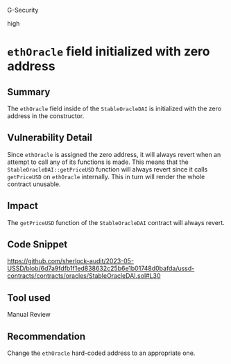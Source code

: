 G-Security

high

# `ethOracle` field initialized with zero address

## Summary

The `ethOracle` field inside of the `StableOracleDAI` is initialized with the zero address in the constructor.

## Vulnerability Detail

Since `ethOracle` is assigned the zero address, it will always revert when an attempt to call any of its functions is made. This means that the `StableOracleDAI::getPriceUSD` function will always revert since it calls `getPriceUSD` on `ethOracle` internally. This in turn will render the whole contract unusable.

## Impact

The `getPriceUSD` function of the `StableOracleDAI` contract will always revert.

## Code Snippet

https://github.com/sherlock-audit/2023-05-USSD/blob/6d7a9fdfb1f1ed838632c25b6e1b01748d0bafda/ussd-contracts/contracts/oracles/StableOracleDAI.sol#L30

## Tool used

Manual Review

## Recommendation

Change the `ethOracle` hard-coded address to an appropriate one.